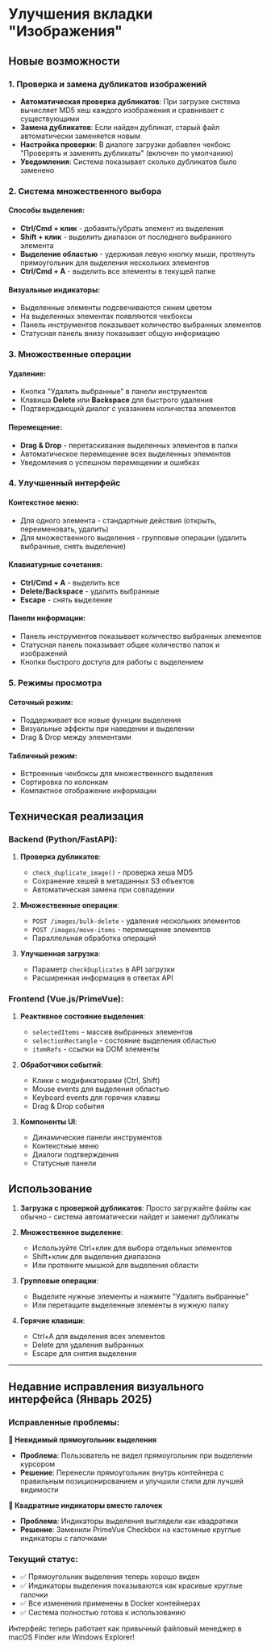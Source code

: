 # Улучшения вкладки "Изображения"

## Новые возможности

### 1. Проверка и замена дубликатов изображений

- **Автоматическая проверка дубликатов**: При загрузке система вычисляет MD5 хеш каждого изображения и сравнивает с существующими
- **Замена дубликатов**: Если найден дубликат, старый файл автоматически заменяется новым
- **Настройка проверки**: В диалоге загрузки добавлен чекбокс "Проверять и заменять дубликаты" (включен по умолчанию)
- **Уведомления**: Система показывает сколько дубликатов было заменено

### 2. Система множественного выбора

#### Способы выделения:
- **Ctrl/Cmd + клик** - добавить/убрать элемент из выделения
- **Shift + клик** - выделить диапазон от последнего выбранного элемента
- **Выделение областью** - удерживая левую кнопку мыши, протянуть прямоугольник для выделения нескольких элементов
- **Ctrl/Cmd + A** - выделить все элементы в текущей папке

#### Визуальные индикаторы:
- Выделенные элементы подсвечиваются синим цветом
- На выделенных элементах появляются чекбоксы
- Панель инструментов показывает количество выбранных элементов
- Статусная панель внизу показывает общую информацию

### 3. Множественные операции

#### Удаление:
- Кнопка "Удалить выбранные" в панели инструментов
- Клавиша **Delete** или **Backspace** для быстрого удаления
- Подтверждающий диалог с указанием количества элементов

#### Перемещение:
- **Drag & Drop** - перетаскивание выделенных элементов в папки
- Автоматическое перемещение всех выделенных элементов
- Уведомления о успешном перемещении и ошибках

### 4. Улучшенный интерфейс

#### Контекстное меню:
- Для одного элемента - стандартные действия (открыть, переименовать, удалить)
- Для множественного выделения - групповые операции (удалить выбранные, снять выделение)

#### Клавиатурные сочетания:
- **Ctrl/Cmd + A** - выделить все
- **Delete/Backspace** - удалить выбранные
- **Escape** - снять выделение

#### Панели информации:
- Панель инструментов показывает количество выбранных элементов
- Статусная панель показывает общее количество папок и изображений
- Кнопки быстрого доступа для работы с выделением

### 5. Режимы просмотра

#### Сеточный режим:
- Поддерживает все новые функции выделения
- Визуальные эффекты при наведении и выделении
- Drag & Drop между элементами

#### Табличный режим:
- Встроенные чекбоксы для множественного выделения
- Сортировка по колонкам
- Компактное отображение информации

## Техническая реализация

### Backend (Python/FastAPI):

1. **Проверка дубликатов**:
   - `check_duplicate_image()` - проверка хеша MD5
   - Сохранение хешей в метаданных S3 объектов
   - Автоматическая замена при совпадении

2. **Множественные операции**:
   - `POST /images/bulk-delete` - удаление нескольких элементов
   - `POST /images/move-items` - перемещение элементов
   - Параллельная обработка операций

3. **Улучшенная загрузка**:
   - Параметр `checkDuplicates` в API загрузки
   - Расширенная информация в ответах API

### Frontend (Vue.js/PrimeVue):

1. **Реактивное состояние выделения**:
   - `selectedItems` - массив выбранных элементов
   - `selectionRectangle` - состояние выделения областью
   - `itemRefs` - ссылки на DOM элементы

2. **Обработчики событий**:
   - Клики с модификаторами (Ctrl, Shift)
   - Mouse events для выделения областью
   - Keyboard events для горячих клавиш
   - Drag & Drop события

3. **Компоненты UI**:
   - Динамические панели инструментов
   - Контекстные меню
   - Диалоги подтверждения
   - Статусные панели

## Использование

1. **Загрузка с проверкой дубликатов**: Просто загружайте файлы как обычно - система автоматически найдет и заменит дубликаты

2. **Множественное выделение**: 
   - Используйте Ctrl+клик для выбора отдельных элементов
   - Shift+клик для выделения диапазона
   - Или протяните мышкой для выделения области

3. **Групповые операции**: 
   - Выделите нужные элементы и нажмите "Удалить выбранные"
   - Или перетащите выделенные элементы в нужную папку

4. **Горячие клавиши**:
   - Ctrl+A для выделения всех элементов
   - Delete для удаления выбранных
   - Escape для снятия выделения

---

## Недавние исправления визуального интерфейса (Январь 2025)

### Исправленные проблемы:

**🔧 Невидимый прямоугольник выделения**
- **Проблема**: Пользователь не видел прямоугольник при выделении курсором
- **Решение**: Перенесли прямоугольник внутрь контейнера с правильным позиционированием и улучшили стили для лучшей видимости

**🔧 Квадратные индикаторы вместо галочек**  
- **Проблема**: Индикаторы выделения выглядели как квадратики
- **Решение**: Заменили PrimeVue Checkbox на кастомные круглые индикаторы с галочками

### Текущий статус:
- ✅ Прямоугольник выделения теперь хорошо виден
- ✅ Индикаторы выделения показываются как красивые круглые галочки  
- ✅ Все изменения применены в Docker контейнерах
- ✅ Система полностью готова к использованию

Интерфейс теперь работает как привычный файловый менеджер в macOS Finder или Windows Explorer!
